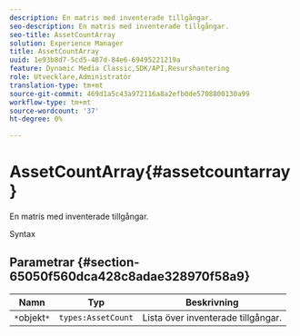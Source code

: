 ```yaml
---
description: En matris med inventerade tillgångar.
seo-description: En matris med inventerade tillgångar.
seo-title: AssetCountArray
solution: Experience Manager
title: AssetCountArray
uuid: 1e93b8d7-5cd5-487d-84e6-69495221219a
feature: Dynamic Media Classic,SDK/API,Resurshantering
role: Utvecklare,Administratör
translation-type: tm+mt
source-git-commit: 469d1a5c43a972116a8a2efb0de5708800130a99
workflow-type: tm+mt
source-wordcount: '37'
ht-degree: 0%

---
```



# AssetCountArray{#assetcountarray}

En matris med inventerade tillgångar.

Syntax

## Parametrar {#section-65050f560dca428c8adae328970f58a9}

| Namn | Typ | Beskrivning |
|---|---|---|
| `*`objekt`*` | `types:AssetCount` | Lista över inventerade tillgångar. |

